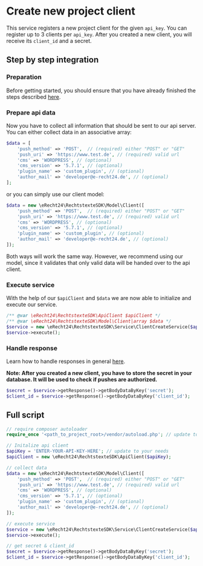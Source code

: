 # Create new project client
This service registers a new project client for the given `api_key`. You can register up to 3 clients per `api_key`.
After you created a new client, you will receive its `client_id` and a secret.

## Step by step integration
### Preparation
Before getting started, you should ensure that you have already finished the steps described [here](../preparation.md).

### Prepare api data
Now you have to collect all information that should be sent to our api server.
You can either collect data in an associative array:
```php
$data = [
    'push_method' => 'POST',  // (required) either "POST" or "GET"
    'push_uri' => 'https://www.test.de', // (required) valid url
    'cms' => 'WORDPRESS', // (optional)
    'cms_version' => '5.7.1', // (optional)
    'plugin_name' => 'custom_plugin', // (optional)
    'author_mail' => 'developer@e-recht24.de', // (optional)
];
```
or you can simply use our client model:
```php
$data = new \eRecht24\RechtstexteSDK\Model\Client([
    'push_method' => 'POST',  // (required) either "POST" or "GET"
    'push_uri' => 'https://www.test.de', // (required) valid url
    'cms' => 'WORDPRESS', // (optional)
    'cms_version' => '5.7.1', // (optional)
    'plugin_name' => 'custom_plugin', // (optional)
    'author_mail' => 'developer@e-recht24.de', // (optional)
]);
```
Both ways will work the same way. 
However, we recommend using our model, since it validates that only valid data will be handed over to the api client.

### Execute service
With the help of our `$apiClient` and `$data` we are now able to initialize and execute our service.

```php
/** @var \eRecht24\RechtstexteSDK\ApiClient $apiClient */
/** @var \eRecht24\RechtstexteSDK\Model\Client|array $data */
$service = new \eRecht24\RechtstexteSDK\Service\ClientCreateService($apiClient, $data);
$service->execute();
```

### Handle response
Learn how to handle responses in general [here](../handle_api_responses.md).

**Note: After you created a new client, you have to store the secret in your database. It will be used to check if pushes are authorized.**

```php
$secret = $service->getResponse()->getBodyDataByKey('secret');
$client_id = $service->getResponse()->getBodyDataByKey('client_id');
```

## Full script

```php
// require composer autoloader
require_once '<path_to_project_root>/vendor/autoload.php'; // update to your needs

// Initalize api client
$apiKey = 'ENTER-YOUR-API-KEY-HERE'; // update to your needs
$apiClient = new \eRecht24\RechtstexteSDK\ApiClient($apiKey);

// collect data
$data = new \eRecht24\RechtstexteSDK\Model\Client([
    'push_method' => 'POST',  // (required) either "POST" or "GET"
    'push_uri' => 'https://www.test.de', // (required) valid url
    'cms' => 'WORDPRESS', // (optional)
    'cms_version' => '5.7.1', // (optional)
    'plugin_name' => 'custom_plugin', // (optional)
    'author_mail' => 'developer@e-recht24.de', // (optional)
]);

// execute service
$service = new \eRecht24\RechtstexteSDK\Service\ClientCreateService($apiClient, $data);
$service->execute();

// get secret & client_id
$secret = $service->getResponse()->getBodyDataByKey('secret');
$client_id = $service->getResponse()->getBodyDataByKey('client_id');
```